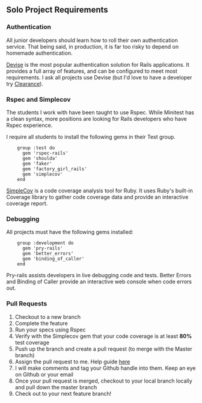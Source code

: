 ## Solo Project Requirements

### Authentication

All junior developers should learn how to roll their own authentication service. That being said, in production, it is far too risky to depend on homemade authentication.

[Devise](https://github.com/plataformatec/devise) is the most popular authentication solution for Rails applications. It provides a full array of features, and can be configured to meet most requirements. I ask all projects use Devise (but I'd love to have a developer try [Clearance](https://github.com/thoughtbot/clearance)).

### Rspec and Simplecov

The students I work with have been taught to use Rspec. While Minitest has a clean syntax, more positions are looking for Rails developers who have Rspec experience.

I require all students to install the following gems in their Test group.

        group :test do
          gem 'rspec-rails'
          gem 'shoulda'
          gem 'faker'
          gem 'factory_girl_rails'
          gem 'simplecov'
        end

[SimpleCov](https://github.com/colszowka/simplecov) is a code coverage analysis tool for Ruby. It uses Ruby's built-in Coverage library to gather code coverage data and provide an interactive coverage report.        

### Debugging

All projects must have the following gems installed:

        group :development do
          gem 'pry-rails'
          gem 'better_errors'
          gem 'binding_of_caller'
        end

Pry-rails assists developers in live debugging code and tests. Better Errors and Binding of Caller provide an interactive web console when code errors out.          

### Pull Requests

1. Checkout to a new branch
2. Complete the feature
3. Run your specs using Rspec
4. Verify with the Simplecov gem that your code coverage is at least __80%__ test coverage
5. Push up the branch and create a pull request (to merge with the Master branch)
6. Assign the pull request to me. Help guide [here](https://help.github.com/articles/assigning-issues-and-pull-requests-to-other-github-users/)
7. I will make comments and tag your Github handle into them. Keep an eye on Github or your email
8. Once your pull request is merged, checkout to your local branch locally and pull down the master branch
9. Check out to your next feature branch!
